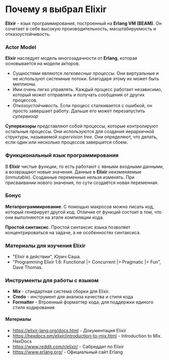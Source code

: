 # Почему я выбрал Elixir
**Elixir** - язык программирования, построенный на **Erlang VM (BEAM)**. Он сочетает в себе высокую производительность, масштабируемость и отказоустойчивость.

 ### Actor Model
 **Elixir** наследует модель многозадачности от **Erlang**, которая основывается на модели акторов. 
 - Сущностями являются *легковесные процессы*. Они виртуальные и не используют системные потоки. Благодаря этому их может быть миллионы.
 - Ими очень легко управлять. Каждый процесс работает независимо, который может отправлять и получать сообщения от других процессов. 
 - *Отказоустойчивость*. Если процесс сталкивается с ошибкой, он просто завершает работу. Дальше его может перезапустить *супервизор*
 
**Супервизоры** представляют собой процессы, которые контролируют остальные процессы. Они используются для создания иерархичной структуры, называемой *supervision tree*. Они определяют, что делать, если один или несколько процессов завершится сбоем.

### Функциональный язык программирования
В **Elixir** чистые функции, то есть работают с явными входными данными, а возвращают новые значения. 
Данные в **Elixir** неизменяемые (immutable). Созданные переменные нельзя изменять. При присваивании нового значения, по сути создаётся новая переменная. 

### Бонус
**Метапрограммирование**. С помощью макросов можно писать код, который генерирует другой код. Отличие от функций состоит в том, что они выполняются на этапе компиляции кода.

**Простой синтаксис**. Простой синтаксис языка позволяет концентрироваться на задаче, а не особенностях синтаксиса. 

### Материалы для изучения Elixir

 - "Elixir в действии", Юрич Саша. 
- "Programming Elixir 1.6: Functional |> Concurrent |> Pragmatic |> Fun", Dave Thomas.

### Инструменты для работы с языком
- **Mix** - стандартная система сборки для Elixir. 
- **Credo** - инструмент для анализа качества и стиля кода
- **Formatter** - Втроенный форматтер кода, для поддержки единого стиля кодирования


#### Материалы
- https://elixir-lang.org/docs.html - Документация Elixir
- https://hexdocs.pm/elixir/introduction-to-mix.html - Introduction to Mix. HexDocs
- https://www.reddit.com/r/elixir/ - Сабреддит по Elixir
- https://www.erlang.org/ - Официальный сайт Erlang

